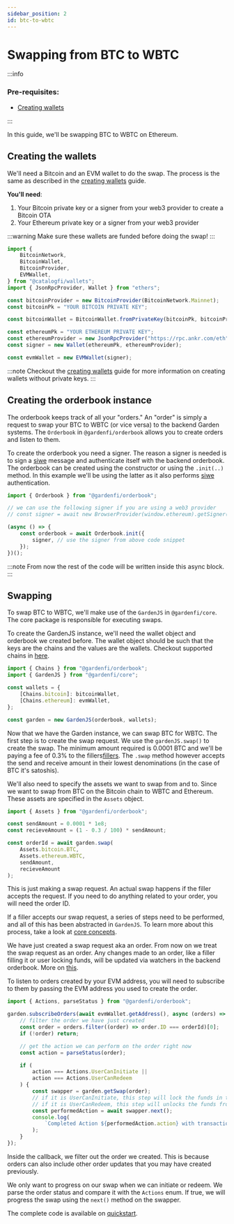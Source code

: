 ```yaml
---
sidebar_position: 2
id: btc-to-wbtc
---
```


# Swapping from BTC to WBTC

:::info

### Pre-requisites:

-   [Creating wallets](./creating-wallets)
    <!-- prettier-ignore -->
:::

In this guide, we'll be swapping BTC to WBTC on Ethereum.

## Creating the wallets

We'll need a Bitcoin and an EVM wallet to do the swap. The process is the same as described in the [creating wallets](./creating-wallets) guide.

**You'll need**:

1. Your Bitcoin private key or a signer from your web3 provider to create a Bitcoin OTA
2. Your Ethereum private key or a signer from your web3 provider

:::warning
Make sure these wallets are funded before doing the swap!
:::

```ts
import {
    BitcoinNetwork,
    BitcoinWallet,
    BitcoinProvider,
    EVMWallet,
} from "@catalogfi/wallets";
import { JsonRpcProvider, Wallet } from "ethers";

const bitcoinProvider = new BitcoinProvider(BitcoinNetwork.Mainnet);
const bitcoinPk = "YOUR BITCOIN PRIVATE KEY";

const bitcoinWallet = BitcoinWallet.fromPrivateKey(bitcoinPk, bitcoinProvider);

const ethereumPk = "YOUR ETHEREUM PRIVATE KEY";
const ethereumProvider = new JsonRpcProvider("https://rpc.ankr.com/eth");
const signer = new Wallet(ethereumPk, ethereumProvider);

const evmWallet = new EVMWallet(signer);
```

:::note
Checkout the [creating wallets](./creating-wallets) guide for more information on creating wallets without private keys.
:::

## Creating the orderbook instance

The orderbook keeps track of all your "orders." An "order" is simply a request to swap your BTC to WBTC (or vice versa) to the backend Garden systems. The `Orderbook` in `@gardenfi/orderbook` allows you to create orders and listen to them.

To create the orderbook you need a signer. The reason a signer is needed is to sign a [siwe](https://eips.ethereum.org/EIPS/eip-4361) message and authenticate itself with the backend orderbook. The orderbook can be created using the constructor or using the `.init(..)` method. In this example we'll be using the latter as it also performs [siwe](https://eips.ethereum.org/EIPS/eip-4361) authentication.

```ts
import { Orderbook } from "@gardenfi/orderbook";

// we can use the following signer if you are using a web3 provider
// const signer = await new BrowserProvider(window.ethereum).getSigner();

(async () => {
    const orderbook = await Orderbook.init({
        signer, // use the signer from above code snippet
    });
})();
```

:::note
From now the rest of the code will be written inside this async block.
:::

## Swapping

To swap BTC to WBTC, we'll make use of the `GardenJS` in `@gardenfi/core`. The core package is responsible for executing swaps.

To create the GardenJS instance, we'll need the wallet object and orderbook we created before. The wallet object should be such that the keys are the chains and the values are the wallets. Checkout supported chains in [here](../supported-chains.md).

```ts
import { Chains } from "@gardenfi/orderbook";
import { GardenJS } from "@gardenfi/core";

const wallets = {
    [Chains.bitcoin]: bitcoinWallet,
    [Chains.ethereum]: evmWallet,
};

const garden = new GardenJS(orderbook, wallets);
```

Now that we have the Garden instance, we can swap BTC for WBTC. The first step is to create the swap request. We use the `gardenJS.swap()` to create the swap. The minimum amount required is 0.0001 BTC and we'll be paying a fee of 0.3% to the fillers[fillers](../../../home/actors/Fillers.md). The `.swap` method however accepts the send and receive amount in their lowest denominations (in the case of BTC it's satoshis).

We'll also need to specify the assets we want to swap from and to. Since we want to swap from BTC on the Bitcoin chain to WBTC and Ethereum. These assets are specified in the `Assets` object.

```ts
import { Assets } from "@gardenfi/orderbook";

const sendAmount = 0.0001 * 1e8;
const recieveAmount = (1 - 0.3 / 100) * sendAmount;

const orderId = await garden.swap(
    Assets.bitcoin.BTC,
    Assets.ethereum.WBTC,
    sendAmount,
    recieveAmount
);
```

This is just making a swap request. An actual swap happens if the filler accepts the request.
If you need to do anything related to your order, you will need the order ID.

If a filler accepts our swap request, a series of steps need to be performed, and all of this has been abstracted in `GardenJS`. To learn more about this process, take a look at [core concepts](../../core-concepts).

We have just created a swap request aka an order. From now on we treat the swap request as an order. Any changes made to an order, like a filler filling it or user locking funds, will be updated via watchers in the backend orderbook. More on [this](../../core-concepts).

To listen to orders created by your EVM address, you will need to subscribe to them by passing the EVM address you used to create the order.

```ts
import { Actions, parseStatus } from "@gardenfi/orderbook";

garden.subscribeOrders(await evmWallet.getAddress(), async (orders) => {
    // filter the order we have just created
    const order = orders.filter((order) => order.ID === orderId)[0];
    if (!order) return;

    // get the action we can perform on the order right now
    const action = parseStatus(order);

    if (
        action === Actions.UserCanInitiate ||
        action === Actions.UserCanRedeem
    ) {
        const swapper = garden.getSwap(order);
        // if it is UserCanInitiate, this step will lock the funds in the contract.
        // if it is UserCanRedeem, this step will unlocks the funds from the contract.
        const performedAction = await swapper.next();
        console.log(
            `Completed Action ${performedAction.action} with transaction hash: ${performedAction.output}`
        );
    }
});
```

Inside the callback, we filter out the order we created. This is because orders can also include other order updates that you may have created previously.

We only want to progress on our swap when we can initiate or redeem. We parse the order status and compare it with the `Actions` enum. If true, we will progress the swap using the `next()` method on the swapper.

The complete code is available on [quickstart](../quickstart).
